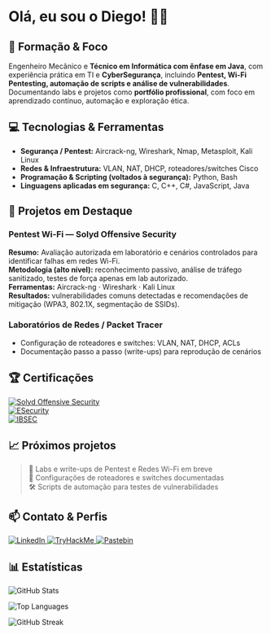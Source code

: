 # Olá, eu sou o Diego! 👨‍💻

## 💼 Formação & Foco
Engenheiro Mecânico e **Técnico em Informática com ênfase em Java**, com experiência prática em TI e **CyberSegurança**, incluindo **Pentest, Wi-Fi Pentesting, automação de scripts e análise de vulnerabilidades**.  
Documentando labs e projetos como **portfólio profissional**, com foco em aprendizado contínuo, automação e exploração ética.

## 💻 Tecnologias & Ferramentas
- **Segurança / Pentest:** Aircrack-ng, Wireshark, Nmap, Metasploit, Kali Linux  
- **Redes & Infraestrutura:** VLAN, NAT, DHCP, roteadores/switches Cisco  
- **Programação & Scripting (voltados à segurança):** Python, Bash  
- **Linguagens aplicadas em segurança:** C, C++, C#, JavaScript, Java

## 🚀 Projetos em Destaque
### Pentest Wi-Fi — Solyd Offensive Security
**Resumo:** Avaliação autorizada em laboratório e cenários controlados para identificar falhas em redes Wi-Fi.  
**Metodologia (alto nível):** reconhecimento passivo, análise de tráfego sanitizado, testes de força apenas em lab autorizado.  
**Ferramentas:** Aircrack-ng · Wireshark · Kali Linux  
**Resultados:** vulnerabilidades comuns detectadas e recomendações de mitigação (WPA3, 802.1X, segmentação de SSIDs).

### Laboratórios de Redes / Packet Tracer
- Configuração de roteadores e switches: VLAN, NAT, DHCP, ACLs  
- Documentação passo a passo (write-ups) para reprodução de cenários

## 🏆 Certificações
[![Solyd Offensive Security](https://img.shields.io/badge/Certificado_Solyd_Offensive_Security-brightgreen)](https://www.solyd.com.br)  
[![ESecurity](https://img.shields.io/badge/Certificado_ESecurity-blue)](https://www.esecurity.com.br)  
[![IBSEC](https://img.shields.io/badge/Certificado_IBSEC-orange)](https://ibsec.com.br)

## 📈 Próximos projetos
> 🚀 Labs e write-ups de Pentest e Redes Wi-Fi em breve  
> 📝 Configurações de roteadores e switches documentadas  
> 🛠️ Scripts de automação para testes de vulnerabilidades

## 📫 Contato & Perfis
<p>
  <a href="https://br.linkedin.com/in/diego-lino-tom%C3%A9-96a7b0250">
    <img src="https://img.shields.io/badge/LinkedIn-0077B5?style=for-the-badge&logo=linkedin" alt="LinkedIn"/>
  </a>
  <a href="https://tryhackme.com/p/CyberSecurity00000">
    <img src="https://img.shields.io/badge/TryHackMe-FF6D00?style=for-the-badge&logo=tryhackme" alt="TryHackMe"/>
  </a>
  <a href="https://pastebin.com/u/LightProgrammer00000">
    <img src="https://img.shields.io/badge/Pastebin-000000?style=for-the-badge&logo=pastebin" alt="Pastebin"/>
  </a>
</p>

## 📊 Estatísticas
<p align="left">
  <img src="https://github-readme-stats.vercel.app/api?username=CyberSecurity0000&show_icons=true&theme=radical" alt="GitHub Stats"/>
</p>

<p align="left">
  <img src="https://github-readme-stats.vercel.app/api/top-langs/?username=CyberSecurity0000&layout=compact&langs_count=10&theme=radical" alt="Top Languages"/>
</p>

<p align="left">
  <img src="https://github-readme-streak-stats.herokuapp.com/?user=CyberSecurity0000&theme=radical" alt="GitHub Streak"/>
</p>
